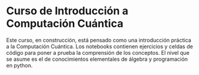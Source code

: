 # Curso de Introducción a Computación Cuántica
Este curso, en construcción,  está pensado como una introducción práctica a la Computación Cuántica. Los notebooks contienen ejercicios y celdas de código para poner a prueba la comprensión de los conceptos.
El nivel  que se asume es el de conocimientos elementales de álgebra y programación en python.



 
